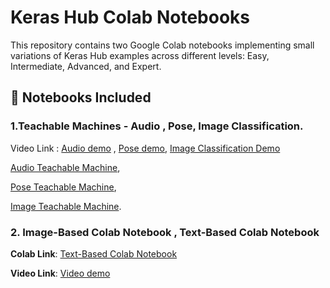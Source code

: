 # Keras Hub Colab Notebooks

This repository contains two Google Colab notebooks implementing small variations of Keras Hub examples across different levels: Easy, Intermediate, Advanced, and Expert.

## 📌 Notebooks Included
### 1.Teachable Machines - Audio , Pose, Image Classification. 
Video Link : [Audio demo](https://youtu.be/kOjNygXa0oc) , [Pose demo](https://youtu.be/8eVEccQgXno), [Image Classification Demo](https://youtu.be/Y_yIZH0xKfw)

[Audio Teachable Machine](https://teachablemachine.withgoogle.com/models/05z6SuaGj/),

[Pose Teachable Machine](https://teachablemachine.withgoogle.com/models/PFAEQe-5r/),

[Image Teachable Machine](https://teachablemachine.withgoogle.com/models/jZEuST2cC/).

### 2. Image-Based Colab Notebook , Text-Based Colab Notebook

 **Colab Link**: [Text-Based Colab Notebook](https://colab.research.google.com/drive/1D3DKZDGtKM5sSoglDfMW7DoCgQm6XsoU#scrollTo=JPKe0sVKbhDD)
 
 **Video Link**: [Video demo](https://youtu.be/ARx22ZU5lq4)

